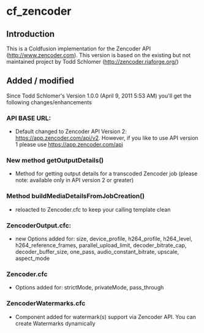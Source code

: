 # cf_zencoder

## Introduction
This is a Coldfusion implementation for the Zencoder API (http://www.zencoder.com). This version is based on the existing but not maintained project by Todd Schlomer (http://zencoder.riaforge.org/)

## Added / modified
Since Todd Schlomer's Version 1.0.0 (April 9, 2011 5:53 AM) you'll get the following changes/enhancements

### API BASE URL: 
* Default changed to Zencoder API Version 2: https://app.zencoder.com/api/v2. However, if you like to use API version 1 please use https://app.zencoder.com/api

### New method getOutputDetails() 
* Method for getting output details for a transcoded Zencoder job (please note: available only in API version 2 or greater)

### Method buildMediaDetailsFromJobCreation()
* reloacted to Zencoder.cfc to keep your calling template clean

### ZencoderOutput.cfc: 
* new Options added for: size, device_profile, h264_profile, h264_level, h264_reference_frames, parallel_upload_limit, decoder_bitrate_cap, decoder_buffer_size, one_pass, audio_constant_bitrate, upscale, aspect_mode

### Zencoder.cfc 
* Options added for: strictMode, privateMode, pass_through

### ZencoderWatermarks.cfc 
* Component added for watermark(s) support via Zencoder API. You can create Watermarks dynamically